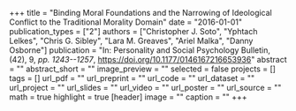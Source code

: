 +++
title = "Binding Moral Foundations and the Narrowing of Ideological Conflict to the Traditional Morality Domain"
date = "2016-01-01"
publication_types = ["2"]
authors = ["Christopher J. Soto", "Yphtach Lelkes", "Chris G. Sibley", "Lara M. Greaves", "Ariel Malka", "Danny Osborne"]
publication = "In: Personality and Social Psychology Bulletin, (42), 9, _pp. 1243--1257_, https://doi.org/10.1177/0146167216653936"
abstract = ""
abstract_short = ""
image_preview = ""
selected = false
projects = []
tags = []
url_pdf = ""
url_preprint = ""
url_code = ""
url_dataset = ""
url_project = ""
url_slides = ""
url_video = ""
url_poster = ""
url_source = ""
math = true
highlight = true
[header]
image = ""
caption = ""
+++
